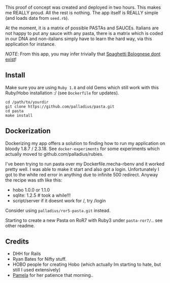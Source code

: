 This proof of concept was created and deployed in two hours.
This makes me REALLY proud. All the rest is nothing.
The app itself is REALLY simple (and loads data from `seed.rb`).

At the moment, it is a matrix of possible PASTAs and SAUCEs.
Italians are not happy to put any sauce with any pasta, there is a matrix which is coded in our DNA
and non-italians simply have to learn the hard way, via this application for instance.

*NOTE*: From this app, you may infer trivially that [Spaghetti Bolognese dont exist](http://www.palladius.it/index.php?option=com_content&view=article&id=177:spaghetti-bolognese-dont-exist&catid=30:english-contents&Itemid=67)!

## Install

Make sure you are using `Ruby 1.8` and old Gems which still work with this Ruby/Hobo installation :/ (see `Dockerfile` for updates).

	cd /path/to/yourdir
	git clone https://github.com/palladius/pasta.git
	cd pasta
	make install

## Dockerization

Dockerizing my app offers a solution to finding how to run my application on bloody 1.8.7 / 2.3.18.
See `docker-experiments` for some experiments which actually moved to github.com/palladius/rubies.

I've been trying to run pasta over my Dockerfile.mecha-rbenv and it worked pretty well. I was able to
make it start and also got a login. Unfortunately I got to the white red error in anything due to infinite
500 redirect. Anyway the recipe was sth like this:

* hobo 1.0.0 or 1.1.0
* sqlite: 1.2.5     # took a while!!!
* script/server if it doesnt work for /, try /login

Consider using `palladius/ror5-pasta.git` instead.

Starting to create a new Pasta on RoR7 with Ruby3 under `pasta-ror7/`.. see other readme.

## Credits

- DHH for Rails
- Ryan Bates for Nifty stuff.
- HOBO people for creating Hobo (which actually Im starting to hate, but still I used extensively)
- [Pamela](https://www.facebook.com/pamela.emydio) for her patience that morning..
